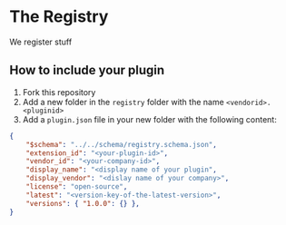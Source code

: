 # The Registry

We register stuff


## How to include your plugin

1. Fork this repository
2. Add a new folder in the `registry` folder with the name `<vendorid>.<pluginid>`
3. Add a `plugin.json` file in your new folder with the following content:

```json
{
    "$schema": "../../schema/registry.schema.json",
    "extension_id": "<your-plugin-id>",
    "vendor_id": "<your-company-id>",
    "display_name": "<display name of your plugin",
    "display_vendor": "<dislay name of your company>",
    "license": "open-source",
    "latest": "<version-key-of-the-latest-version>",
    "versions": { "1.0.0": {} },
}
```
